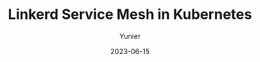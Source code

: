 ---
title: Linkerd Service Mesh in Kubernetes
tags: [Kubernetes, Istio, Service Mesh]
author: "Yunier"
date: "2023-06-15"
description: "XXX"
draft: true
---